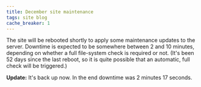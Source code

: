 ```yaml
---
title: December site maintenance
tags: site blog
cache_breaker: 1
---
```


The site will be rebooted shortly to apply some maintenance updates to the server. Downtime is expected to be somewhere between 2 and 10 minutes, depending on whether a full file-system check is required or not. (It's been 52 days since the last reboot, so it is quite possible that an automatic, full check will be triggered.)

**Update:** It's back up now. In the end downtime was 2 minutes 17 seconds.
